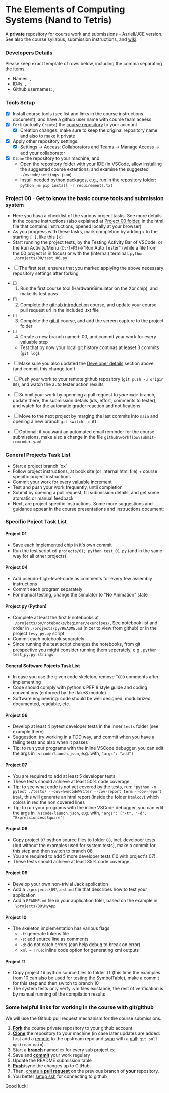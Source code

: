 # The Elements of Computing Systems (Nand to Tetris)
A **private** repository for course work and submissions - Azrieli/JCE version.
See also the course syllabus, submission instructions, and [wiki](https://github.com/jce-il/nand2tetris-jce/wiki).

### Developers Details
Please keep exact template of rows below, including the comma separating the items.
- Names: , 
- ID#s: , 
- Github usernames: ,

### Tools Setup
- [x] Install course tools (see list and links in the course instructions document), and have a github user name with course team aceess
- [x] `Fork` (actually `Create`) the [course repository](https://github.com/jce-il/nand2tetris24a) to your account
  - [x] Creation changes: make sure to keep the original repository name and also to make it private
- [x] Apply other repository settings:
  - [x] Settings -> Access: Collaborators and Teams -> Manage Access -> add your collaborator
- [x] `Clone` the repository to your machine, and:
  - Open the repository folder with your IDE (in VSCode, allow installing the suggested course extentions, and examine the suggested `./vscode/settings.json`)
  - Install needed python packages, e.g., run in the repository folder: `python -m pip install -r requirements.txt`

 ### Project 00 - Get to know the basic course tools and submission system
  - Here you hava a checklist of the various project tasks. See more details in the course instructions (also explained at [Project 00 folder](./projects/00/), in the html file that contains instructions, opened locally at your browser)
  - As you progress with these tasks, mark completion by adding `x` to the starting `[ ]`, like this `[x]`
  - Start running the project tests, by the Testing Activity Bar of VSCode, or the Run Activity/Menu (`Ctrl+F5`)->"Run Auto Tester" (while a file from the 00 project is in focus) or with the (internal) terminal: `python ./projects/00/test_00.py`
  - [ ] The first test, ensures that you marked applying the above necessary repository settings after forking
  - [ ] 1. Run the first course tool (HardwareSimulator on the Xor chip), and make its test pass
  - [ ] 2. Complete the [github introduction](https://github.com/skills/introduction-to-github) course, and update your course pull request url in the included .txt file
  - [ ] 3. Complete the [git-it](https://github.com/jlord/git-it-electron/releases) course, and add the screen capture to the project folder
  - [ ] 4. Create a new branch named: 00, and commit your work for every valuable step
    - Test that by now your local git history continas at leaset 3 commits (`git log`).
- [ ] Make sure you also updated the [Developer details](#developer-details) section above (and commit this change too!)

- [ ] Push your work to your remote github repository (`git push -u origin 00`), and watch the auto tester action results
- [ ] Submit your work by openning a pull request to *your* `main` branch, update there, the submission details (ids, effort, comments to tester), and watch for the automatic grader reaction and notifications
- [ ] Move to the next project by marging the last commits into `main` and opening a new branch `git switch -c 01`
- [ ] Optional: if you want an automated email reminder for the course submissions, make also a change in the file `github\workflow\submit-reminder.yaml`

### General Projects Task List
- Start a project branch 'xx'
- Follow project instructions, at book site (or internal html file) + course specific project instructions
- Commit your work for every valuable increment
- Test and push your work frequently, until completion
- Submit by opening a pull request, fill submission details, and get some atomatic or manual feedback
- Next, are project specific instructions. Some more suggestions and guidance appear in the course presentations and instructions document:

### Specific Poject Task List

#### Project 01
 - Save each implemented chip in it's own commit
 - Run the test script `cd projects/01; python test_01.py` (and in the same way for all other projects)
 
#### Project 04
 - Add pseudo-high-level-code as comments for every few assembly instructions
 - Commit each program separately
 - For manual testing, change the simulator to "No Animation" state

#### Project py (Python)
 - Complete at least the first 9 notebooks at `./projects/py/notebooks/beginner/exercises/`, See notebook list and order in `./projects/py/README.md` (nicer to view from github) or in the project `tesy_py.py` script
 - Commit each notebook separately
 - Since running the test script chenges the notebooks, from git prespective you might consider running them seperately, e.g., `python test_py.py strings`

#### General Software Pojects Task List
- In case you use the given code skeleton, remove `TODO` comments after implementing
- Code should comply with python's PEP 8 style guide and coding conventions (enforced by the flake8 module)
- Software engineering: code should be well designed, modularized, documented, readable, etc.

#### Project 06
- Develop at least 4 pytest developer tests in the inner `tests` folder (see example there)
- Suggestion: try working in a TDD way, and commit when you have a failing tests and also when it passes
- Tip: to run your programs with the inline VSCode debugger, you can edit the args in `.vscode/launch.json`, e.g. with, `"args": "add"]`

#### Project 07
- You are required to add at least 5 developer tests
- These tests should achieve at least 50% code coverage
- Tip: to see what code is not yet covered by the tests, run: `'python -m pytest ./tests/ --cov=hvmCodeWriter --cov-report term --cov-report html`, this will generate an html report (inside the folder `htmlcov`) which colors in red the non covered lines
- Tip: to run your programs with the inline VSCode debugger, you can edit the args in `.vscode/launch.json`, e.g. with, `"args": ["-t", "-d", "ExpressionLessSquare"]`

#### Project 08
- Copy project `07` python source files to folder `08`, incl. develpoer tests (but without the examples used for system tests), make a commit for this step and then switch to branch 08
- You are required to add 5 more developer tests (10 with project's 07)
- These tests should achieve at least 85% code coverage

#### Project 09
- Develop your own non-trivial Jack application
- Add a `.\projects\09\test.md` file that describes how to test your application
- Add a `README.md` file in your application foler, based on the example in `.\projects\09\MyApp`

#### Project 10
- The skeleton implementation has various flags:
  - `-t`: generate tokens file
  - `-s`: add source line as comments
  - `-d`: do not catch errors (can help debug to break on error)
  - `xml = True`: inline code option for generating xml outputs

#### Project 11
- Copy project `10` python source files to folder `11` (this time the examples from 10 can also be used for testing the SymbolTable), make a commit for this step and then switch to branch 10
- The system tests only verfy .vm files existance, the rest of verification is by manual running of the compilation results


### Some helpful links for working in the course with git/github
We will use the Github pull request mechanism for the course submissions.

1. [**Fork**][fork-a-repo] the course private repository to your github account.
1. [**Clone**][clone-a-repo] the repository to your machine (in case later updates are added: first add a [remote][config-remote] to the upstream repo and [sync][sync-remote] with a [pull][ref-pull]:  ```git pull upstream main```).
1. Start a [**branch**][branch] named `xx` for every sub project `xx`
1. Save and [**commit**][ref-commit] your work regulary
1. Update the README submission table
1. [**Push**][ref-push]/sync the changes up to GitHub.
1. Then, [create a **pull request**][working-with-prs] on the previous branch of **your** repository. 
1. You better [setup ssh][about-ssh] for connecting to github

Good luck!

<!-- Links -->
[fork-a-repo]: https://docs.github.com/en/get-started/quickstart/fork-a-repo
[clone-a-repo]: https://docs.github.com/en/repositories/creating-and-managing-repositories/cloning-a-repository
[config-remote]: https://help.github.com/articles/configuring-a-remote-for-a-fork/
[sync-remote]: https://help.github.com/articles/syncing-a-fork/
[ref-pull]: https://git-scm.com/docs/git-pull
[branch]: https://docs.github.com/en/free-pro-team@latest/articles/about-branches
[ref-commit]: https://git-scm.com/docs/git-commit
[ref-push]: https://git-scm.com/docs/git-push
[pull-request]: https://help.github.com/articles/creating-a-pull-request
[working-with-prs]: https://docs.github.com/en/free-pro-team@latest/github/collaborating-with-issues-and-pull-requests/proposing-changes-to-your-work-with-pull-requests
[about-ssh]: https://docs.github.com/en/authentication/connecting-to-github-with-ssh/about-ssh
